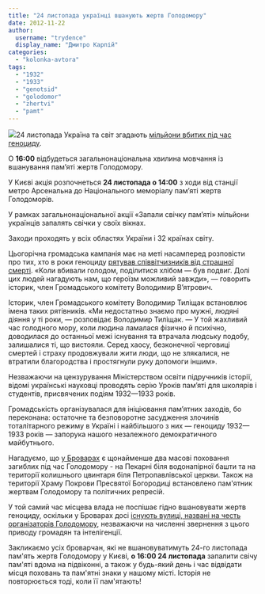 ```yaml
---
title: "24 листопада українці вшанують жертв Голодомору"
date: 2012-11-22
author: 
  username: "trydence"
  display_name: "Дмитро Карпій"
categories: 
  - "kolonka-avtora"
tags: 
  - "1932"
  - "1933"
  - "genotsid"
  - "golodomor"
  - "zhertvi"
  - "pamt"
---
```


[![](https://mpz.brovary.org/wp-content/uploads/2012/11/Golodomor-vzayemodopomoga.jpg)](https://mpz.brovary.org/wp-content/uploads/2012/11/Golodomor-vzayemodopomoga.jpg)24 листопада Україна та світ згадають [мільйони вбитих під час геноциду](http://www.holodomor33.org.ua/).

О **16:00** відбудеться загальнонаціональна хвилина мовчання із вшанування пам’яті жертв Голодомору.

У Києві акція розпочнеться **24 листопада о 14:00** з ходи від станції метро Арсенальна до Національного меморіалу пам’яті жертв Голодоморів.

У рамках загальнонаціональної акції «Запали свічку пам’яті» мільйони українців запалять свічки у своїх вікнах.

Заходи проходять у всіх областях України і 32 країнах світу.

Цьогорічна громадська кампанія має на меті насамперед розповісти про тих, хто в роки геноциду [рятував співвітчизників від страшної смерті](http://cdvr.org.ua/node/1838). «Коли вбивали голодом, поділитися хлібом — був подвиг. Долі цих людей нагадують нам, що героїзм можливий завжди», — говорить історик, член Громадського комітету Володимир В’ятрович.

Історик, член Громадського комітету Володимир Тиліщак встановлює імена таких рятівників. «Ми недостатньо знаємо про мужні, людяні діяння у ті роки, — розповідає Володимир Тиліщак. — У той жахливий час голодного мору, коли людина ламалася фізично й психічно, доводилася до останньої межі існування та втрачала людську подобу, залишалися ті, що вистояли. Серед хаосу, безконечної черговиці смертей і страху продовжували жити люди, що не злякалися, не втратили благородства і простягнули руку допомоги іншим».

Незважаючи на цензурування Міністерством освіти підручників історії, відомі українські науковці проводять серію Уроків пам’яті для школярів і студентів, присвячених подіям 1932—1933 років.

Громадськість організувалася для ініціювання пам’ятних заходів, бо переконана: остаточне та безповоротне засудження злочинів тоталітарного режиму в Україні і найбільшого з них — геноциду 1932—1933 років — запорука нашого незалежного демократичного майбутнього.

Нагадуємо, що [у Броварах](http://uk.wikipedia.org/wiki/%D0%9F%D0%B0%D0%BC%27%D1%8F%D1%82%D0%BD%D0%B8%D0%BA%D0%B8_%D0%91%D1%80%D0%BE%D0%B2%D0%B0%D1%80%D1%96%D0%B2) є щонайменше два масові поховання загиблих під час Голодомору - на Пекарні біля водонапірної башти та на території колишнього цвинтаря біля Петропавлівської церкви. Також на території Храму Покрови Пресвятої Богородиці встановлено пам'ятник жертвам Голодомору та політичних репресій.

У той самий час місцева влада не поспішає гідно вшановувати жертв геноциду, оскільки у Броварах досі [існують вулиці, названі на честь організаторів Голодомору](https://mpz.brovary.org/shho-bi-vi-vidchuvali-yakbi-zhili-na-vul-git/), незважаючи на численні звернення з цього приводу громадян та інтелігенції.

Закликаємо усіх броварчан, які не вшановуватимуть 24-го листопада пам'ять жертв Голодомору у Києві, **о 16:00 24 листопада** запалити свічу пам'яті вдома на підвіконні, а також у будь-який день і час відвідати місця поховань та пам'ятні знаки у нашому місті. Історія не повторюється тоді, коли її пам'ятають!
